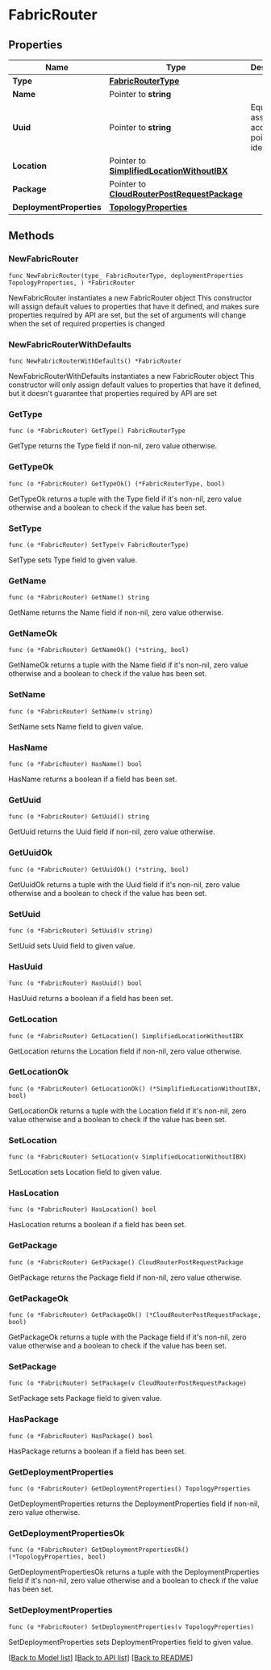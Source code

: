 # FabricRouter

## Properties

Name | Type | Description | Notes
------------ | ------------- | ------------- | -------------
**Type** | [**FabricRouterType**](FabricRouterType.md) |  | 
**Name** | Pointer to **string** |  | [optional] 
**Uuid** | Pointer to **string** | Equinix-assigned access point identifier | [optional] 
**Location** | Pointer to [**SimplifiedLocationWithoutIBX**](SimplifiedLocationWithoutIBX.md) |  | [optional] 
**Package** | Pointer to [**CloudRouterPostRequestPackage**](CloudRouterPostRequestPackage.md) |  | [optional] 
**DeploymentProperties** | [**TopologyProperties**](TopologyProperties.md) |  | 

## Methods

### NewFabricRouter

`func NewFabricRouter(type_ FabricRouterType, deploymentProperties TopologyProperties, ) *FabricRouter`

NewFabricRouter instantiates a new FabricRouter object
This constructor will assign default values to properties that have it defined,
and makes sure properties required by API are set, but the set of arguments
will change when the set of required properties is changed

### NewFabricRouterWithDefaults

`func NewFabricRouterWithDefaults() *FabricRouter`

NewFabricRouterWithDefaults instantiates a new FabricRouter object
This constructor will only assign default values to properties that have it defined,
but it doesn't guarantee that properties required by API are set

### GetType

`func (o *FabricRouter) GetType() FabricRouterType`

GetType returns the Type field if non-nil, zero value otherwise.

### GetTypeOk

`func (o *FabricRouter) GetTypeOk() (*FabricRouterType, bool)`

GetTypeOk returns a tuple with the Type field if it's non-nil, zero value otherwise
and a boolean to check if the value has been set.

### SetType

`func (o *FabricRouter) SetType(v FabricRouterType)`

SetType sets Type field to given value.


### GetName

`func (o *FabricRouter) GetName() string`

GetName returns the Name field if non-nil, zero value otherwise.

### GetNameOk

`func (o *FabricRouter) GetNameOk() (*string, bool)`

GetNameOk returns a tuple with the Name field if it's non-nil, zero value otherwise
and a boolean to check if the value has been set.

### SetName

`func (o *FabricRouter) SetName(v string)`

SetName sets Name field to given value.

### HasName

`func (o *FabricRouter) HasName() bool`

HasName returns a boolean if a field has been set.

### GetUuid

`func (o *FabricRouter) GetUuid() string`

GetUuid returns the Uuid field if non-nil, zero value otherwise.

### GetUuidOk

`func (o *FabricRouter) GetUuidOk() (*string, bool)`

GetUuidOk returns a tuple with the Uuid field if it's non-nil, zero value otherwise
and a boolean to check if the value has been set.

### SetUuid

`func (o *FabricRouter) SetUuid(v string)`

SetUuid sets Uuid field to given value.

### HasUuid

`func (o *FabricRouter) HasUuid() bool`

HasUuid returns a boolean if a field has been set.

### GetLocation

`func (o *FabricRouter) GetLocation() SimplifiedLocationWithoutIBX`

GetLocation returns the Location field if non-nil, zero value otherwise.

### GetLocationOk

`func (o *FabricRouter) GetLocationOk() (*SimplifiedLocationWithoutIBX, bool)`

GetLocationOk returns a tuple with the Location field if it's non-nil, zero value otherwise
and a boolean to check if the value has been set.

### SetLocation

`func (o *FabricRouter) SetLocation(v SimplifiedLocationWithoutIBX)`

SetLocation sets Location field to given value.

### HasLocation

`func (o *FabricRouter) HasLocation() bool`

HasLocation returns a boolean if a field has been set.

### GetPackage

`func (o *FabricRouter) GetPackage() CloudRouterPostRequestPackage`

GetPackage returns the Package field if non-nil, zero value otherwise.

### GetPackageOk

`func (o *FabricRouter) GetPackageOk() (*CloudRouterPostRequestPackage, bool)`

GetPackageOk returns a tuple with the Package field if it's non-nil, zero value otherwise
and a boolean to check if the value has been set.

### SetPackage

`func (o *FabricRouter) SetPackage(v CloudRouterPostRequestPackage)`

SetPackage sets Package field to given value.

### HasPackage

`func (o *FabricRouter) HasPackage() bool`

HasPackage returns a boolean if a field has been set.

### GetDeploymentProperties

`func (o *FabricRouter) GetDeploymentProperties() TopologyProperties`

GetDeploymentProperties returns the DeploymentProperties field if non-nil, zero value otherwise.

### GetDeploymentPropertiesOk

`func (o *FabricRouter) GetDeploymentPropertiesOk() (*TopologyProperties, bool)`

GetDeploymentPropertiesOk returns a tuple with the DeploymentProperties field if it's non-nil, zero value otherwise
and a boolean to check if the value has been set.

### SetDeploymentProperties

`func (o *FabricRouter) SetDeploymentProperties(v TopologyProperties)`

SetDeploymentProperties sets DeploymentProperties field to given value.



[[Back to Model list]](../README.md#documentation-for-models) [[Back to API list]](../README.md#documentation-for-api-endpoints) [[Back to README]](../README.md)



